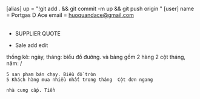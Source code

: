 ######


[alias]
	up = "!git add . && git commit -m up && git push origin "
[user]
	name = Portgas D Ace
	email = huoquandace@gmail.com


######

- SUPPLIER QUOTE

- Sale add edit

thống kê:
	ngày, tháng: biểu đồ đường. và bảng gồm 2 hàng 2 cột
	tháng, năm: \/

	5 san pham bán chạy. Biều đồ tròn
	5 Khách hàng mua nhiều nhất trong tháng  Cột đơn ngang

	nhà cung cấp. Tiền
